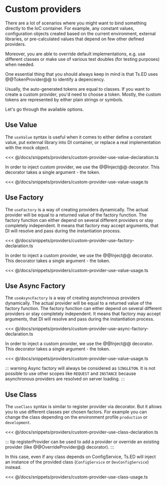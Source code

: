# Custom providers

There are a lot of scenarios where you might want to bind something directly to the IoC container. 
For example, any constant values, configuration objects created based on the current environment,
 external libraries, or pre-calculated values that depend on few other defined providers. 
 
Moreover, you are able to override default implementations, e.g. use different classes or make use of various test doubles (for testing purposes) when needed.

One essential thing that you should always keep in mind is that Ts.ED uses @@TokenProvider@@ to identify a depencency. 

Usually, the auto-generated tokens are equal to classes. If you want to create a custom provider, you'd need to choose a token.
Mostly, the custom tokens are represented by either plain strings or symbols. 

Let's go through the available options.

## Use Value

The `useValue` syntax is useful when it comes to either define a constant value, put external library into DI container, 
or replace a real implementation with the mock object.

<<< @/docs/snippets/providers/custom-provider-use-value-declaration.ts

In order to inject custom provider, we use the @@Inject@@ decorator. This decorator takes a single argument - the token.

<<< @/docs/snippets/providers/custom-provider-use-value-usage.ts

## Use Factory

The `useFactory` is a way of creating providers dynamically. 
The actual provider will be equal to a returned value of the factory function. 
The factory function can either depend on several different providers or stay completely independent. 
It means that factory may accept arguments, that DI will resolve and pass during the instantiation process.

<<< @/docs/snippets/providers/custom-provider-use-factory-declaration.ts

In order to inject a custom provider, we use the @@Inject@@ decorator. This decorator takes a single argument - the token.

<<< @/docs/snippets/providers/custom-provider-use-value-usage.ts

## Use Async Factory

The `useAsyncFactory` is a way of creating asynchronous providers dynamically. 
The actual provider will be equal to a returned value of the factory function. 
The factory function can either depend on several different providers or stay completely independent. 
It means that factory may accept arguments, that DI will resolve and pass during the instantiation process.

<<< @/docs/snippets/providers/custom-provider-use-async-factory-declaration.ts

In order to inject a custom provider, we use the @@Inject@@ decorator. This decorator takes a single argument - the token.

<<< @/docs/snippets/providers/custom-provider-use-value-usage.ts

::: warning
Async factory will always be considered as `SINGLETON`. It is not possible to use other scopes like `REQUEST` and `INSTANCE` because asynchronous providers are resolved on server loading. 
:::

## Use Class

The `useClass` syntax is similar to register provider via decorator. But it allows you to use different classes per chosen factors.
For example you can change the class depending on the environment profile `production` or `development`.

<<< @/docs/snippets/providers/custom-provider-use-class-declaration.ts

::: tip
registerProvider can be used to add a provider or override an existing provider (like @@OverrideProvider@@ decorator).
:::

In this case, even if any class depends on ConfigService, Ts.ED will inject an instance of the provided class (`ConfigService` or `DevConfigService`) instead.

<<< @/docs/snippets/providers/custom-provider-use-class-usage.ts
